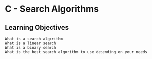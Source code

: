 # C - Search Algorithms

## Learning Objectives

    What is a search algorithm
    What is a linear search
    What is a binary search
    What is the best search algorithm to use depending on your needs